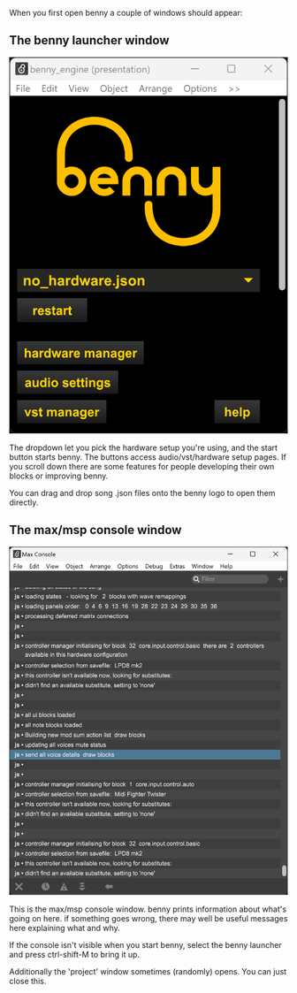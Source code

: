 When you first open benny a couple of windows should appear:

## The benny launcher window

![benny launcher window](assets/screenshots/launcher_window.png)

The dropdown let you pick the hardware setup you're using, and the start button starts benny. The buttons access audio/vst/hardware setup pages. If you scroll down there are some features for people developing their own blocks or improving benny.

You can drag and drop song .json files onto the benny logo to open them directly.

## The max/msp console window

![max msp console window](assets/screenshots/max_console.png)

This is the max/msp console window. benny prints information about what's going on here. if something goes wrong, there may well be useful messages here explaining what and why.

If the console isn't visible when you start benny, select the benny launcher and press ctrl-shift-M to bring it up.

Additionally the 'project' window sometimes (randomly) opens. You can just close this.
